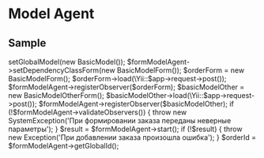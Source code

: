 Model Agent
===========

Sample
------

<?php
$formModelAgent = new FormModelAgent();
$formModelAgent->setGlobalModel(new BasicModel());
$formModelAgent->setDependencyClassForm(new BasicModelForm());

$orderForm = new BasicModelForm();
$orderForm->load(\Yii::$app->request->post());
$formModelAgent->registerObserver($orderForm);

$basicModelOther = new BasicModelOtherForm();
$basicModelOther->load(\Yii::$app->request->post());
$formModelAgent->registerObserver($basicModelOther);

if (!$formModelAgent->validateObservers()) {
	throw new SystemException('При формировании заказа переданы неверные параметры');
}

$result = $formModelAgent->start();
if (!$result) {
	throw new Exception('При добавлении заказа произошла ошибка');
}

$orderId = $formModelAgent->getGlobalId();